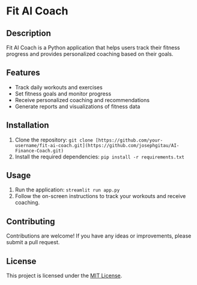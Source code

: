 # Fit AI Coach

## Description
Fit AI Coach is a Python application that helps users track their fitness progress and provides personalized coaching based on their goals.

## Features
- Track daily workouts and exercises
- Set fitness goals and monitor progress
- Receive personalized coaching and recommendations
- Generate reports and visualizations of fitness data

## Installation
1. Clone the repository: `git clone [https://github.com/your-username/fit-ai-coach.git](https://github.com/josephgitau/AI-Finance-Coach.git)`
2. Install the required dependencies: `pip install -r requirements.txt`

## Usage
1. Run the application: `streamlit run app.py`
2. Follow the on-screen instructions to track your workouts and receive coaching.

## Contributing
Contributions are welcome! If you have any ideas or improvements, please submit a pull request.

## License
This project is licensed under the [MIT License](LICENSE).
